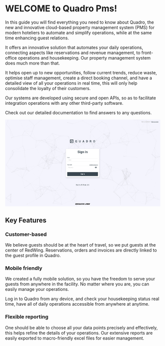 # WELCOME to Quadro Pms!

In this guide you will find everything you need to know about Quadro, the new and innovative cloud-based property management system (PMS) for modern hoteliers to automate and simplify operations, while at the same time enhancing guest relations.

It offers an innovative solution that automates your daily operations, connecting aspects like reservations and revenue management, to front-office operations and housekeeping. Our property management system does much more than that. 

It helps open up to new opportunities, follow current trends, reduce waste, optimise staff management, create a direct booking channel, and have a detailed view of all your operations in real time, this will only help consolidate the loyalty of their customers.

Our systems are developed using secure and open APIs, so as to facilitate integration operations with any other third-party software.

Check out our detailed documentation to find answers to any questions.

![Login](assets/img/loginQuadro.png#img)

## Key Features

### Customer-based

We believe guests should be at the heart of travel, so we put guests at the center of RedWing. Reservations, orders and invoices are directly linked to the guest profile in Quadro.

### Mobile friendly

We created a fully mobile solution, so you have the freedom to serve your guests from anywhere in the facility. No matter where you are, you can easily manage your operations. 

Log in to Quadro from any device, and check your housekeeping status real time, have all of daily operations accessible from anywhere at anytime.

### Flexible reporting

One should be able to choose all your data points precisely and effectively, this helps refine the details of your operations. Our extensive reports are easily exported to macro-friendly excel files for easier management.
